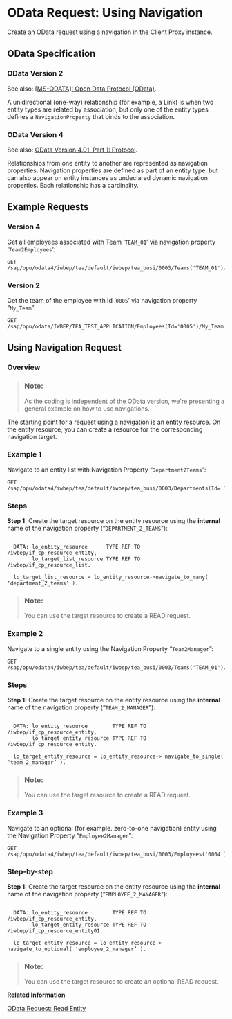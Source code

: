 <!-- loio57f2139773734539991e2afeef477666 -->

# OData Request: Using Navigation

Create an OData request using a navigation in the Client Proxy instance.



<a name="loio57f2139773734539991e2afeef477666__section_nyn_kxd_ttb"/>

## OData Specification



### OData Version 2

See also: [\[MS-ODATA\]: Open Data Protocol \(OData\)](https://docs.microsoft.com/en-us/openspecs/windows_protocols/ms-odata).

A unidirectional \(one-way\) relationship \(for example, a Link\) is when two entity types are related by association, but only one of the entity types defines a `NavigationProperty` that binds to the association.



### OData Version 4

See also: [OData Version 4.01. Part 1: Protocol](https://docs.oasis-open.org/odata/odata/v4.01/odata-v4.01-part1-protocol.html).

Relationships from one entity to another are represented as navigation properties. Navigation properties are defined as part of an entity type, but can also appear on entity instances as undeclared dynamic navigation properties. Each relationship has a cardinality.



<a name="loio57f2139773734539991e2afeef477666__section_tgw_yxd_ttb"/>

## Example Requests



### Version 4

Get all employees associated with Team ‘`TEAM_01`’ via navigation property ‘`Team2Employees`’:

```
GET /sap/opu/odata4/iwbep/tea/default/iwbep/tea_busi/0003/Teams('TEAM_01')/Team2Employees
```



### Version 2

Get the team of the employee with Id ‘`0005`’ via navigation property “`My_Team`”:

```
GET /sap/opu/odata/IWBEP/TEA_TEST_APPLICATION/Employees(Id='0005')/My_Team
```



<a name="loio57f2139773734539991e2afeef477666__section_j5x_kyd_ttb"/>

## Using Navigation Request



### Overview

> ### Note:  
> As the coding is independent of the OData version, we're presenting a general example on how to use navigations.

The starting point for a request using a navigation is an entity resource. On the entity resource, you can create a resource for the corresponding navigation target.



### Example 1

Navigate to an entity list with Navigation Property “`Department2Teams`”:

```
GET /sap/opu/odata4/iwbep/tea/default/iwbep/tea_busi/0003/Departments(Id='1',Sector='Consulting')/Department2Teams
```



### Steps

**Step 1:** Create the target resource on the entity resource using the **internal** name of the navigation property \(“`DEPARTMENT_2_TEAMS`”\):

```

  DATA: lo_entity_resource      TYPE REF TO /iwbep/if_cp_resource_entity,
        lo_target_list_resource TYPE REF TO /iwbep/if_cp_resource_list.

  lo_target_list_resource = lo_entity_resource->navigate_to_many( ‘department_2_teams’ ).
```

> ### Note:  
> You can use the target resource to create a READ request.



### Example 2

Navigate to a single entity using the Navigation Property “`Team2Manager`”:

```
GET /sap/opu/odata4/iwbep/tea/default/iwbep/tea_busi/0003/Teams('TEAM_01')/Team2Manager
```



### Steps

**Step 1:** Create the target resource on the entity resource using the **internal** name of the navigation property \(“`TEAM_2_MANAGER`”\):

```

  DATA: lo_entity_resource        TYPE REF TO /iwbep/if_cp_resource_entity,
        lo_target_entity_resource TYPE REF TO /iwbep/if_cp_resource_entity.

  lo_target_entity_resource = lo_entity_resource-> navigate_to_single( ‘team_2_manager’ ).
```

> ### Note:  
> You can use the target resource to create a READ request.



### Example 3

Navigate to an optional \(for example. zero-to-one navigation\) entity using the Navigation Property “`Employee2Manager`”:

```
GET /sap/opu/odata4/iwbep/tea/default/iwbep/tea_busi/0003/Employees('0004')/Employee2Manager
```



### Step-by-step

**Step 1:** Create the target resource on the entity resource using the **internal** name of the navigation property \(“`EMPLOYEE_2_MANAGER`”\):

```

  DATA: lo_entity_resource        TYPE REF TO /iwbep/if_cp_resource_entity,
        lo_target_entity_resource TYPE REF TO /iwbep/if_cp_resource_entity01.

  lo_target_entity_resource = lo_entity_resource-> navigate_to_optional( ‘employee_2_manager’ ). 
```

> ### Note:  
> You can use the target resource to create an optional READ request.

**Related Information**  


[OData Request: Read Entity](odata-request-read-entity-9d7dde4.md "To create an OData request to read an entity in the Client Proxy instance.")

